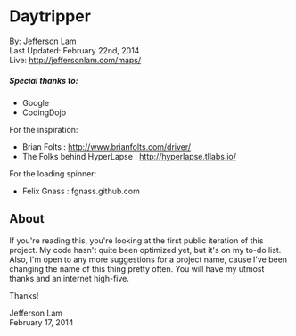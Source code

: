 # Daytripper
By: Jefferson Lam  
Last Updated: February 22nd, 2014  
Live: http://jeffersonlam.com/maps/  

##### Special thanks to:
* Google
* CodingDojo  

For the inspiration:  
* Brian Folts : http://www.brianfolts.com/driver/
* The Folks behind HyperLapse : http://hyperlapse.tllabs.io/  

For the loading spinner:  
* Felix Gnass : fgnass.github.com

## About
If you're reading this, you're looking at the first public iteration of this project. My code hasn't quite been optimized yet, but it's on my to-do list. Also, I'm open to any more suggestions for a project name, cause I've been changing the name of this thing pretty often. You will have my utmost thanks and an internet high-five.

Thanks!  

Jefferson Lam  
February 17, 2014  
